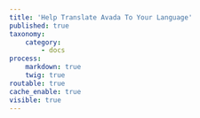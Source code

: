 ```yaml
---
title: 'Help Translate Avada To Your Language'
published: true
taxonomy:
    category:
        - docs
process:
    markdown: true
    twig: true
routable: true
cache_enable: true
visible: true
---
```

